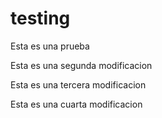 # testing
Esta es una prueba

Esta es una segunda modificacion

Esta es una tercera modificacion

Esta es una cuarta modificacion
